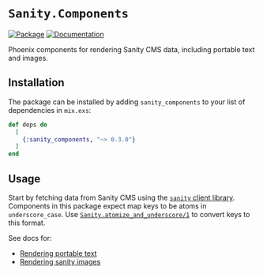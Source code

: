 # `Sanity.Components`

[![Package](https://img.shields.io/badge/-Package-important)](https://hex.pm/packages/sanity_components) [![Documentation](https://img.shields.io/badge/-Documentation-blueviolet)](https://hexdocs.pm/sanity_components)

Phoenix components for rendering Sanity CMS data, including portable text and images.

## Installation

The package can be installed by adding `sanity_components` to your list of dependencies in `mix.exs`:

```elixir
def deps do
  [
    {:sanity_components, "~> 0.3.0"}
  ]
end
```

## Usage

Start by fetching data from Sanity CMS using the [`sanity` client library](https://github.com/balexand/sanity). Components in this package expect map keys to be atoms in `underscore_case`. Use [`Sanity.atomize_and_underscore/1`](https://hexdocs.pm/sanity/Sanity.html#atomize_and_underscore/1) to convert keys to this format.

See docs for:

* [Rendering portable text](https://hexdocs.pm/sanity_components/Sanity.Components.PortableText.html)
* [Rendering sanity images](https://hexdocs.pm/sanity_components/Sanity.Components.Image.html)
